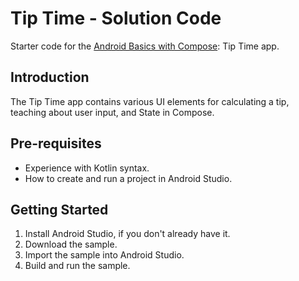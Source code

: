 Tip Time - Solution Code
=================================

Starter code for the [Android Basics with Compose](https://developer.android.com/courses/android-basics-compose/course): Tip Time app.
 
 
Introduction
------------
The Tip Time app contains various UI elements for calculating a tip,
teaching about user input, and State in Compose.


Pre-requisites
--------------
* Experience with Kotlin syntax.
* How to create and run a project in Android Studio.


Getting Started
---------------
1. Install Android Studio, if you don't already have it.
2. Download the sample.
3. Import the sample into Android Studio.
4. Build and run the sample.
